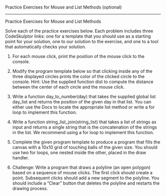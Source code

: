 Practice Exercises for Mouse and List Methods (optional)
________________________________________
Practice Exercises for Mouse and List Methods 

Solve each of the practice exercises below. Each problem includes three CodeSkulptor links: one for a template that you should
 use as a starting point for your solution, one to our solution to the exercise, and one to a tool that automatically checks your solution. 
1.	For each mouse click, print the position of the mouse click to the console. 

2.	Modify the program template below so that clicking inside any of the three displayed circles prints the color of the clicked circle 
to the console. Hint: Use the supplied function dist to compute the distance between the center of each circle and the mouse click. 

3.	Write a function day_to_number(day) that takes the supplied global list day_list and returns the position of the given day in that list.
You can either use the Docs to locate the appropriate list method or write a for loop to implement this function. 

4.	Write a function string_list_join(string_list) that takes a list of strings as input and returns a single string that is the 
concatenation of the strings in the list. We recommend using a for loop to implement this function.

5.	Complete the given program template to produce a program that fills the canvas with a 10x10 grid of touching balls of the given size. 
You should use two for loops, one nested inside the other, placed in the draw handler.

6.	Challenge: Write a program that draws a polyline (an open polygon) based on a sequence of mouse clicks. The first click should create
a point. Subsequent clicks should add a new segment to the polyline. You should include a “Clear” button that deletes the polyline and 
restarts the drawing process.
